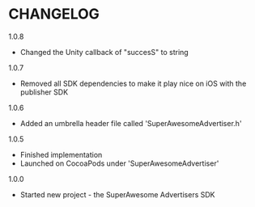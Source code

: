 CHANGELOG
=========

1.0.8
 - Changed the Unity callback of "succesS" to string

1.0.7
 - Removed all SDK dependencies to make it play nice on iOS with the publisher SDK

1.0.6
 - Added an umbrella header file called 'SuperAwesomeAdvertiser.h'
 
1.0.5
 - Finished implementation
 - Launched on CocoaPods under 'SuperAwesomeAdvertiser'

1.0.0
 - Started new project - the SuperAwesome Advertisers SDK
